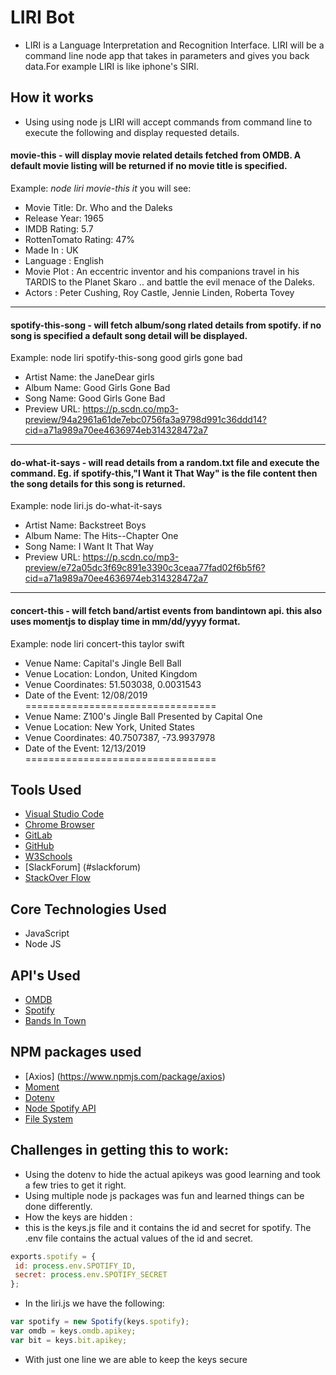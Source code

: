 # LIRI Bot
- LIRI is a Language Interpretation and Recognition Interface. LIRI will be a command line node app that takes in parameters and gives you back data.For example LIRI is like iphone's SIRI.


## How it works
  - Using using node js LIRI will accept commands from command line to execute the following and display requested details.
  #### movie-this - will display movie related details fetched from OMDB. A default movie listing will be returned if no movie title is specified. 
  Example: _node liri movie-this it_  you will see:
  - Movie Title: Dr. Who and the Daleks
  - Release Year: 1965
  - IMDB Rating: 5.7
  - RottenTomato Rating: 47%
  - Made In : UK
  - Language : English
  - Movie Plot : An eccentric inventor and his companions travel in his TARDIS to the Planet Skaro .. and battle the evil    menace of the Daleks.
  - Actors : Peter Cushing, Roy Castle, Jennie Linden, Roberta Tovey
____________________________________________
  #### spotify-this-song - will fetch album/song rlated details from spotify. if no song is specified a default song detail will be displayed.
  Example: node liri spotify-this-song good girls gone bad
  - Artist Name:  the JaneDear girls
  - Album Name:  Good Girls Gone Bad
  - Song Name:  Good Girls Gone Bad
  - Preview URL:  https://p.scdn.co/mp3-preview/94a2961a61de7ebc0756fa3a9798d991c36ddd14?cid=a71a989a70ee4636974eb314328472a7

  ____________________________________________________________________
  #### do-what-it-says - will read details from a random.txt file and execute the command. Eg. if spotify-this,"I Want it That Way" is the file content then the song details for this song is returned.
  Example: node liri.js do-what-it-says
  - Artist Name:  Backstreet Boys
  - Album Name:  The Hits--Chapter One
  - Song Name:  I Want It That Way
  - Preview URL:  https://p.scdn.co/mp3-preview/e72a05dc3f69c891e3390c3ceaa77fad02f6b5f6?cid=a71a989a70ee4636974eb314328472a7

  ____________________________________________

  #### concert-this - will fetch band/artist events from bandintown api. this also uses momentjs to display time in mm/dd/yyyy format.
  Example: node liri concert-this taylor swift
  - Venue Name: Capital's Jingle Bell Ball
  - Venue Location: London, United Kingdom
  - Venue Coordinates: 51.503038, 0.0031543
  - Date of the Event: 12/08/2019
=================================
 - Venue Name: Z100's Jingle Ball Presented by Capital One
 - Venue Location: New York, United States
 - Venue Coordinates: 40.7507387, -73.9937978
 - Date of the Event: 12/13/2019
================================= 

## Tools Used

- [Visual Studio Code](#vscode)
- [Chrome Browser](#chrome)
- [GitLab](https://ucb.bootcampcontent.com/)
- [GitHub](https://github.com/)
- [W3Schools](https://www.w3schools.com/default.asp)
- [SlackForum] (#slackforum)
- [StackOver Flow](https://stackoverflow.com/)

## Core Technologies Used
- JavaScript
- Node JS

## API's  Used
 - [OMDB](http://www.omdbapi.com)
 - [Spotify](https://developer.spotify.com/)
 - [Bands In Town](http://www.artists.bandsintown.com/bandsintown-api)
 
## NPM packages used
- [Axios] (https://www.npmjs.com/package/axios)
- [Moment](https://www.npmjs.com/package/moment)
- [Dotenv](https://www.npmjs.com/package/dotenv)
- [Node Spotify API](https://www.npmjs.com/package/node-spotify-api)
- [File System](https://nodejs.org/api/fs.html)

## Challenges in getting this to work:
 - Using the dotenv to hide the actual apikeys was good learning and took a few tries to get it right. 
 - Using multiple node js packages was fun and learned things can be done differently.
 - How the keys are hidden :
 - this is the keys.js file and it contains the id and secret for spotify. The .env file contains the actual values of the id and secret.
 ```javascript
 exports.spotify = {
  id: process.env.SPOTIFY_ID,
  secret: process.env.SPOTIFY_SECRET
};
```
- In the liri.js we have the following:
```javascript
var spotify = new Spotify(keys.spotify);  
var omdb = keys.omdb.apikey;
var bit = keys.bit.apikey;
```
- With just one line we are able to keep the keys secure



